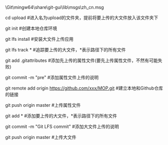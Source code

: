 \Git\mingw64\share\git-gui\lib\msgs\zh_cn.msg

cd upload #进入名为upload的文件夹，提前将要上传的大文件放入该文件夹下

git init #创建本地仓库环境

git lfs install #安装大文件上传应用

git lfs track * #追踪要上传的大文件，*表示路径下的所有文件

git add .gitattributes #添加先上传的属性文件(要先上传属性文件，不然有可能失败)

git commit -m "pre" #添加属性文件上传的说明

git remote add origin https://github.com/xxx/MOP.git #建立本地和Github仓库的链接

git push origin master #上传属性文件

git add * #添加要上传的大文件，*表示路径下的所有文件

git commit -m "Git LFS commit" #添加大文件上传的说明

git push origin master #上传大文件
